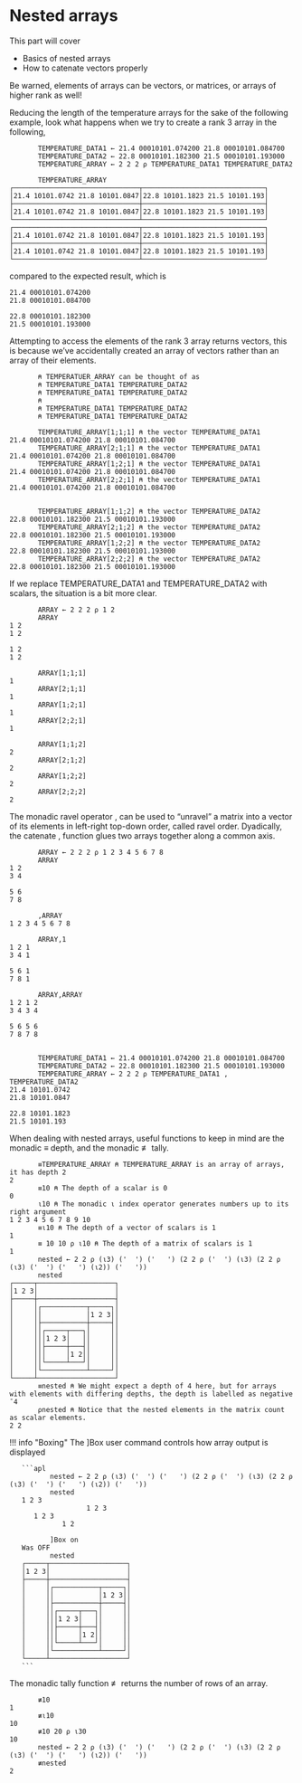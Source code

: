 # Nested arrays

This part will cover
- Basics of nested arrays
- How to catenate vectors properly

Be warned, elements of arrays can be vectors, or matrices, or arrays of higher rank as well!

Reducing the length of the temperature arrays for the sake of the following example, look what happens when we try to create a rank 3 array in the following,

```apl
       TEMPERATURE_DATA1 ← 21.4 00010101.074200 21.8 00010101.084700
       TEMPERATURE_DATA2 ← 22.8 00010101.182300 21.5 00010101.193000 
       TEMPERATURE_ARRAY ← 2 2 2 ⍴ TEMPERATURE_DATA1 TEMPERATURE_DATA2

       TEMPERATURE_ARRAY
┌───────────────────────────────┬──────────────────────────────┐
│21.4 10101.0742 21.8 10101.0847│22.8 10101.1823 21.5 10101.193│
├───────────────────────────────┼──────────────────────────────┤
│21.4 10101.0742 21.8 10101.0847│22.8 10101.1823 21.5 10101.193│
└───────────────────────────────┴──────────────────────────────┘
┌───────────────────────────────┬──────────────────────────────┐
│21.4 10101.0742 21.8 10101.0847│22.8 10101.1823 21.5 10101.193│
├───────────────────────────────┼──────────────────────────────┤
│21.4 10101.0742 21.8 10101.0847│22.8 10101.1823 21.5 10101.193│
└───────────────────────────────┴──────────────────────────────┘
```

compared to the expected result, which is

```apl
21.4 00010101.074200 
21.8 00010101.084700

22.8 00010101.182300 
21.5 00010101.193000
```

Attempting to access the elements of the rank 3 array returns vectors, this is because we’ve accidentally created an array of vectors rather than an array of their elements. 

```apl
       ⍝ TEMPERATUER_ARRAY can be thought of as
       ⍝ TEMPERATURE_DATA1 TEMPERATURE_DATA2
       ⍝ TEMPERATURE_DATA1 TEMPERATURE_DATA2
       ⍝
       ⍝ TEMPERATURE_DATA1 TEMPERATURE_DATA2
       ⍝ TEMPERATURE_DATA1 TEMPERATURE_DATA2

       TEMPERATURE_ARRAY[1;1;1] ⍝ the vector TEMPERATURE_DATA1 
21.4 00010101.074200 21.8 00010101.084700
	   TEMPERATURE_ARRAY[2;1;1] ⍝ the vector TEMPERATURE_DATA1
21.4 00010101.074200 21.8 00010101.084700
	   TEMPERATURE_ARRAY[1;2;1] ⍝ the vector TEMPERATURE_DATA1 
21.4 00010101.074200 21.8 00010101.084700
	   TEMPERATURE_ARRAY[2;2;1] ⍝ the vector TEMPERATURE_DATA1
21.4 00010101.074200 21.8 00010101.084700


       TEMPERATURE_ARRAY[1;1;2] ⍝ the vector TEMPERATURE_DATA2
22.8 00010101.182300 21.5 00010101.193000 
	   TEMPERATURE_ARRAY[2;1;2] ⍝ the vector TEMPERATURE_DATA2
22.8 00010101.182300 21.5 00010101.193000 
	   TEMPERATURE_ARRAY[1;2;2] ⍝ the vector TEMPERATURE_DATA2 
22.8 00010101.182300 21.5 00010101.193000 
	   TEMPERATURE_ARRAY[2;2;2] ⍝ the vector TEMPERATURE_DATA2
22.8 00010101.182300 21.5 00010101.193000 
```

If we replace TEMPERATURE_DATA1 and TEMPERATURE_DATA2 with scalars, the situation is a bit more clear.
```apl
	   ARRAY ← 2 2 2 ⍴ 1 2
	   ARRAY
1 2
1 2
   
1 2
1 2

	   ARRAY[1;1;1]
1
	   ARRAY[2;1;1]
1
	   ARRAY[1;2;1]
1
	   ARRAY[2;2;1]
1

	   ARRAY[1;1;2]
2
	   ARRAY[2;1;2]
2
	   ARRAY[1;2;2]
2
	   ARRAY[2;2;2]
2
```

The monadic ravel operator , can be used to “unravel” a matrix into a vector of its elements in left-right top-down order, called ravel order. Dyadically, the catenate , function glues two arrays together along a common axis.

```apl
       ARRAY ← 2 2 2 ⍴ 1 2 3 4 5 6 7 8
       ARRAY
1 2
3 4
   
5 6
7 8

       ,ARRAY
1 2 3 4 5 6 7 8

       ARRAY,1
1 2 1
3 4 1
     
5 6 1
7 8 1

       ARRAY,ARRAY
1 2 1 2
3 4 3 4
       
5 6 5 6
7 8 7 8


       TEMPERATURE_DATA1 ← 21.4 00010101.074200 21.8 00010101.084700
       TEMPERATURE_DATA2 ← 22.8 00010101.182300 21.5 00010101.193000 
       TEMPERATURE_ARRAY ← 2 2 2 ⍴ TEMPERATURE_DATA1 , TEMPERATURE_DATA2
21.4 10101.0742
21.8 10101.0847
               
22.8 10101.1823
21.5 10101.193
```

When dealing with nested arrays, useful functions to keep in mind are the monadic ≡ depth, and the monadic ≢ tally.

```apl
       ≡TEMPERATURE_ARRAY ⍝ TEMPERATURE_ARRAY is an array of arrays, it has depth 2
2 
       ≡10 ⍝ The depth of a scalar is 0
0 
       ⍳10 ⍝ The monadic ⍳ index operator generates numbers up to its right argument
1 2 3 4 5 6 7 8 9 10 
       ≡⍳10 ⍝ The depth of a vector of scalars is 1
1 
       ≡ 10 10 ⍴ ⍳10 ⍝ The depth of a matrix of scalars is 1
1 
       nested ← 2 2 ⍴ (⍳3) ('  ') ('   ') (2 2 ⍴ ('  ') (⍳3) (2 2 ⍴ (⍳3) ('  ') ('   ') (⍳2)) ('   '))
       nested
┌─────┬───────────────────┐
│1 2 3│                   │
├─────┼───────────────────┤
│     │┌───────────┬─────┐│
│     ││           │1 2 3││
│     │├───────────┼─────┤│
│     ││┌─────┬───┐│     ││
│     │││1 2 3│   ││     ││
│     ││├─────┼───┤│     ││
│     │││     │1 2││     ││
│     ││└─────┴───┘│     ││
│     │└───────────┴─────┘│
└─────┴───────────────────┘
       ≡nested ⍝ We might expect a depth of 4 here, but for arrays with elements with differing depths, the depth is labelled as negative
¯4 
       ⍴nested ⍝ Notice that the nested elements in the matrix count as scalar elements.
2 2
```


!!! info "Boxing"
       The ]Box user command controls how array output is displayed
       
       ```apl
              nested ← 2 2 ⍴ (⍳3) ('  ') ('   ') (2 2 ⍴ ('  ') (⍳3) (2 2 ⍴ (⍳3) ('  ') ('   ') (⍳2)) ('   '))
              nested
       1 2 3                        
                       1 2 3  
          1 2 3               
                 1 2          

              ]Box on
       Was OFF
              nested
       ┌─────┬───────────────────┐
       │1 2 3│                   │
       ├─────┼───────────────────┤
       │     │┌───────────┬─────┐│
       │     ││           │1 2 3││
       │     │├───────────┼─────┤│
       │     ││┌─────┬───┐│     ││
       │     │││1 2 3│   ││     ││
       │     ││├─────┼───┤│     ││
       │     │││     │1 2││     ││
       │     ││└─────┴───┘│     ││
       │     │└───────────┴─────┘│
       └─────┴───────────────────┘
       ```


The monadic tally function ≢ returns the number of rows of an array.
```apl
       ≢10
1
       ≢⍳10
10
       ≢10 20 ⍴ ⍳30
10
       nested ← 2 2 ⍴ (⍳3) ('  ') ('   ') (2 2 ⍴ ('  ') (⍳3) (2 2 ⍴ (⍳3) ('  ') ('   ') (⍳2)) ('   '))
       ≢nested
2
```
